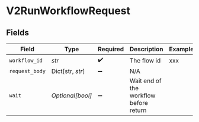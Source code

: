 # V2RunWorkflowRequest


## Fields

| Field                                  | Type                                   | Required                               | Description                            | Example                                |
| -------------------------------------- | -------------------------------------- | -------------------------------------- | -------------------------------------- | -------------------------------------- |
| `workflow_id`                          | *str*                                  | :heavy_check_mark:                     | The flow id                            | xxx                                    |
| `request_body`                         | Dict[str, *str*]                       | :heavy_minus_sign:                     | N/A                                    |                                        |
| `wait`                                 | *Optional[bool]*                       | :heavy_minus_sign:                     | Wait end of the workflow before return |                                        |